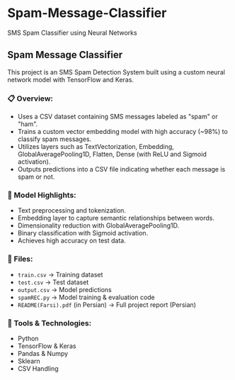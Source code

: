 # Spam-Message-Classifier
SMS Spam Classifier using Neural Networks

## Spam Message Classifier

This project is an SMS Spam Detection System built using a custom neural network model with TensorFlow and Keras.

### 📋 Overview:
- Uses a CSV dataset containing SMS messages labeled as "spam" or "ham".
- Trains a custom vector embedding model with high accuracy (~98%) to classify spam messages.
- Utilizes layers such as TextVectorization, Embedding, GlobalAveragePooling1D, Flatten, Dense (with ReLU and Sigmoid activation).
- Outputs predictions into a CSV file indicating whether each message is spam or not.

### 🔧 Model Highlights:
- Text preprocessing and tokenization.
- Embedding layer to capture semantic relationships between words.
- Dimensionality reduction with GlobalAveragePooling1D.
- Binary classification with Sigmoid activation.
- Achieves high accuracy on test data.

### 📂 Files:
- `train.csv` → Training dataset
- `test.csv` → Test dataset
- `output.csv` → Model predictions
- `spamREC.py` → Model training & evaluation code
- `README(Farsi).pdf` (in Persian) → Full project report (Persian)

### 🚀 Tools & Technologies:
- Python
- TensorFlow & Keras
- Pandas & Numpy
- Sklearn
- CSV Handling

